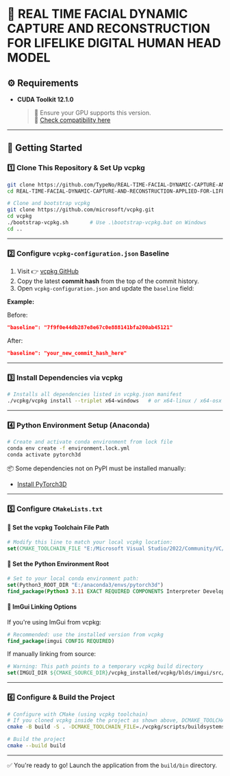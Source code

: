 # 🧠 REAL TIME FACIAL DYNAMIC CAPTURE AND RECONSTRUCTION FOR LIFELIKE DIGITAL HUMAN HEAD MODEL

## ⚙️ Requirements

- **CUDA Toolkit 12.1.0**
  > 🔸 Ensure your GPU supports this version.  
  > 🔸 [Check compatibility here](https://developer.nvidia.com/cuda-gpus)

---

## 🚀 Getting Started

### 1️⃣ Clone This Repository & Set Up vcpkg

```bash
git clone https://github.com/TypeNo/REAL-TIME-FACIAL-DYNAMIC-CAPTURE-AND-RECONSTRUCTION-APPLIED-FOR-LIFELIKE-DIGITAL-HUMAN-HEAD-MODEL.git
cd REAL-TIME-FACIAL-DYNAMIC-CAPTURE-AND-RECONSTRUCTION-APPLIED-FOR-LIFELIKE-DIGITAL-HUMAN-HEAD-MODEL

# Clone and bootstrap vcpkg
git clone https://github.com/microsoft/vcpkg.git
cd vcpkg
./bootstrap-vcpkg.sh       # Use .\bootstrap-vcpkg.bat on Windows
cd ..
```

---

### 2️⃣ Configure `vcpkg-configuration.json` Baseline

1. Visit 👉 [vcpkg GitHub](https://github.com/microsoft/vcpkg)
2. Copy the latest **commit hash** from the top of the commit history.
3. Open `vcpkg-configuration.json` and update the `baseline` field:

**Example:**

Before:
```json
"baseline": "7f9f0e44db287e8e67c0e888141bfa200ab45121"
```

After:
```json
"baseline": "your_new_commit_hash_here"
```

---

### 3️⃣ Install Dependencies via vcpkg

```bash
# Installs all dependencies listed in vcpkg.json manifest
./vcpkg/vcpkg install --triplet x64-windows   # or x64-linux / x64-osx as needed
```

---

### 4️⃣ Python Environment Setup (Anaconda)

```bash
# Create and activate conda environment from lock file
conda env create -f environment.lock.yml
conda activate pytorch3d
```

📦 Some dependencies not on PyPI must be installed manually:
- [Install PyTorch3D](https://github.com/facebookresearch/pytorch3d/blob/main/INSTALL.md)

---

### 5️⃣ Configure `CMakeLists.txt`

#### 🔹 Set the vcpkg Toolchain File Path

```cmake
# Modify this line to match your local vcpkg location:
set(CMAKE_TOOLCHAIN_FILE "E:/Microsoft Visual Studio/2022/Community/VC/vcpkg/scripts/buildsystems/vcpkg.cmake" CACHE STRING "")
```

#### 🔹 Set the Python Environment Root

```cmake
# Set to your local conda environment path:
set(Python3_ROOT_DIR "E:/anaconda3/envs/pytorch3d")
find_package(Python3 3.11 EXACT REQUIRED COMPONENTS Interpreter Development)
```

#### 🔹 ImGui Linking Options

If you're using ImGui from vcpkg:
```cmake
# Recommended: use the installed version from vcpkg
find_package(imgui CONFIG REQUIRED)
```

If manually linking from source:
```cmake
# Warning: This path points to a temporary vcpkg build directory
set(IMGUI_DIR ${CMAKE_SOURCE_DIR}/vcpkg_installed/vcpkg/blds/imgui/src/v1.90.2-4442117b09.clean)
```

---

### 6️⃣ Configure & Build the Project

```bash
# Configure with CMake (using vcpkg toolchain)
# If you cloned vcpkg inside the project as shown above, DCMAKE_TOOLCHAIN_FILE should point to that local vcpkg
cmake -B build -S . -DCMAKE_TOOLCHAIN_FILE=./vcpkg/scripts/buildsystems/vcpkg.cmake

# Build the project
cmake --build build
```

---

✅ You're ready to go! Launch the application from the `build/bin` directory.
